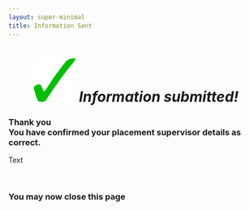 ```yaml
---
layout: super-minimal
title: Information Sent
---
```

<script type="text/javascript">
$(window).bind("load", function() {
  var hashParams = window.location.hash.substr(1).split('&'); // substr(1) to remove the `#`
for(var i = 0; i < hashParams.length; i++){
    var p = hashParams[i].split('=');
    document.getElementById(p[0]).textContent = decodeURIComponent(p[1]);
}
});
</script>

<div class="text-center">
  <h1 style="text-align: center;"><img style="font-size: 14px;" src="https://github.com/b-kennedy0/b-kennedy0.github.io/blob/master/assets/img/greentick.png?raw=true" alt="" width="82" height="86" />&nbsp;<em>Information submitted!</em></h1>
  <h3>Thank you<br>You have confirmed your placement supervisor details as correct.</h3>
  <span id="name">Text </span>
  <p>&nbsp;</p>
  <h3>You may now close this page</h3>
</div>

